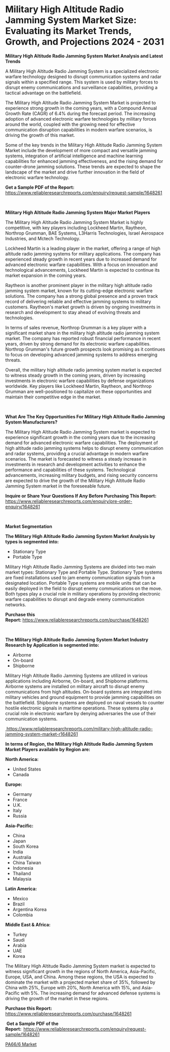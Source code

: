 <p><h1>Military High Altitude Radio Jamming System Market Size: Evaluating its Market Trends, Growth, and Projections 2024 - 2031</h1></p><p><strong>Military High Altitude Radio Jamming System Market Analysis and Latest Trends</strong></p>
<p><p>A Military High Altitude Radio Jamming System is a specialized electronic warfare technology designed to disrupt communication systems and radar signals within a specified range. This system is used by military forces to disrupt enemy communications and surveillance capabilities, providing a tactical advantage on the battlefield.</p><p>The Military High Altitude Radio Jamming System Market is projected to experience strong growth in the coming years, with a Compound Annual Growth Rate (CAGR) of 6.4% during the forecast period. The increasing adoption of advanced electronic warfare technologies by military forces around the world, coupled with the growing need for effective communication disruption capabilities in modern warfare scenarios, is driving the growth of this market.</p><p>Some of the key trends in the Military High Altitude Radio Jamming System Market include the development of more compact and versatile jamming systems, integration of artificial intelligence and machine learning capabilities for enhanced jamming effectiveness, and the rising demand for counter-drone jamming solutions. These trends are expected to shape the landscape of the market and drive further innovation in the field of electronic warfare technology.</p></p>
<p><strong>Get a Sample PDF of the Report:&nbsp;</strong> <a href="https://www.reliableresearchreports.com/enquiry/request-sample/1648261">https://www.reliableresearchreports.com/enquiry/request-sample/1648261</a></p>
<p>&nbsp;</p>
<p><strong>Military High Altitude Radio Jamming System Major Market Players</strong></p>
<p><p>The Military High Altitude Radio Jamming System Market is highly competitive, with key players including Lockheed Martin, Raytheon, Northrop Grumman, BAE Systems, L3Harris Technologies, Israel Aerospace Industries, and Mctech Technology.</p><p>Lockheed Martin is a leading player in the market, offering a range of high altitude radio jamming systems for military applications. The company has experienced steady growth in recent years due to increased demand for advanced electronic warfare capabilities. With a focus on innovation and technological advancements, Lockheed Martin is expected to continue its market expansion in the coming years.</p><p>Raytheon is another prominent player in the military high altitude radio jamming system market, known for its cutting-edge electronic warfare solutions. The company has a strong global presence and a proven track record of delivering reliable and effective jamming systems to military customers. Raytheon's market growth is driven by ongoing investments in research and development to stay ahead of evolving threats and technologies.</p><p>In terms of sales revenue, Northrop Grumman is a key player with a significant market share in the military high altitude radio jamming system market. The company has reported robust financial performance in recent years, driven by strong demand for its electronic warfare capabilities. Northrop Grumman's future growth prospects look promising as it continues to focus on developing advanced jamming systems to address emerging threats.</p><p>Overall, the military high altitude radio jamming system market is expected to witness steady growth in the coming years, driven by increasing investments in electronic warfare capabilities by defense organizations worldwide. Key players like Lockheed Martin, Raytheon, and Northrop Grumman are well-positioned to capitalize on these opportunities and maintain their competitive edge in the market.</p></p>
<p>&nbsp;</p>
<p><strong>What Are The Key Opportunities For Military High Altitude Radio Jamming System Manufacturers?</strong></p>
<p><p>The Military High Altitude Radio Jamming System market is expected to experience significant growth in the coming years due to the increasing demand for advanced electronic warfare capabilities. The deployment of high altitude radio jamming systems helps to disrupt enemy communication and radar systems, providing a crucial advantage in modern warfare scenarios. The market is forecasted to witness a steady increase in investments in research and development activities to enhance the performance and capabilities of these systems. Technological advancements, increasing military budgets, and rising security concerns are expected to drive the growth of the Military High Altitude Radio Jamming System market in the foreseeable future.</p></p>
<p><strong>Inquire or Share Your Questions If Any Before Purchasing This Report:</strong> <a href="https://www.reliableresearchreports.com/enquiry/pre-order-enquiry/1648261">https://www.reliableresearchreports.com/enquiry/pre-order-enquiry/1648261</a></p>
<p>&nbsp;</p>
<p><strong>Market Segmentation</strong></p>
<p><strong>The Military High Altitude Radio Jamming System Market Analysis by types is segmented into:</strong></p>
<p><ul><li>Stationary Type</li><li>Portable Type</li></ul></p>
<p><p>Military High Altitude Radio Jamming Systems are divided into two main market types: Stationary Type and Portable Type. Stationary Type systems are fixed installations used to jam enemy communication signals from a designated location. Portable Type systems are mobile units that can be easily deployed in the field to disrupt enemy communications on the move. Both types play a crucial role in military operations by providing electronic warfare capabilities to disrupt and degrade enemy communication networks.</p></p>
<p><strong>Purchase this Report:&nbsp;</strong><a href="https://www.reliableresearchreports.com/purchase/1648261">https://www.reliableresearchreports.com/purchase/1648261</a></p>
<p>&nbsp;</p>
<p><strong>The Military High Altitude Radio Jamming System Market Industry Research by Application is segmented into:</strong></p>
<p><ul><li>Airborne</li><li>On-board</li><li>Shipborne</li></ul></p>
<p><p>Military High Altitude Radio Jamming Systems are utilized in various applications including Airborne, On-board, and Shipborne platforms. Airborne systems are installed on military aircraft to disrupt enemy communications from high altitudes. On-board systems are integrated into military vehicles and ground equipment to provide jamming capabilities on the battlefield. Shipborne systems are deployed on naval vessels to counter hostile electronic signals in maritime operations. These systems play a crucial role in electronic warfare by denying adversaries the use of their communication systems.</p></p>
<p><a href="https://www.reliableresearchreports.com/military-high-altitude-radio-jamming-system-market-r1648261">&nbsp;https://www.reliableresearchreports.com/military-high-altitude-radio-jamming-system-market-r1648261</a></p>
<p><strong>In terms of Region, the Military High Altitude Radio Jamming System Market Players available by Region are:</strong></p>
<p>
    <p> <strong> North America: </strong>
        <ul>
            <li>United States</li>
            <li>Canada</li>
        </ul>
        </p> 
    <p> <strong> Europe: </strong>
        <ul>
            <li>Germany</li>
            <li>France</li>
            <li>U.K.</li>
            <li>Italy</li>
            <li>Russia</li>
        </ul>
        </p> 
    <p> <strong> Asia-Pacific: </strong>
        <ul>
            <li>China</li>
            <li>Japan</li>
            <li>South Korea</li>
            <li>India</li>
            <li>Australia</li>
            <li>China Taiwan</li>
            <li>Indonesia</li>
            <li>Thailand</li>
            <li>Malaysia</li>
        </ul>
        </p> 
    <p> <strong> Latin America: </strong>
        <ul>
            <li>Mexico</li>
            <li>Brazil</li>
            <li>Argentina Korea</li>
            <li>Colombia</li>
        </ul>
        </p> 
    <p> <strong> Middle East & Africa: </strong>
        <ul>
            <li>Turkey</li>
            <li>Saudi</li>
            <li>Arabia</li>
            <li>UAE</li>
            <li>Korea</li>
        </ul>
    </p>
    </p>
<p><p>The Military High Altitude Radio Jamming System market is expected to witness significant growth in the regions of North America, Asia-Pacific, Europe, USA, and China. Among these regions, the USA is expected to dominate the market with a projected market share of 35%, followed by China with 25%, Europe with 20%, North America with 15%, and Asia-Pacific with 5%. The increasing demand for advanced defense systems is driving the growth of the market in these regions.</p></p>
<p><strong>Purchase this Report: </strong><a href="https://www.reliableresearchreports.com/purchase/1648261">https://www.reliableresearchreports.com/purchase/1648261</a></p>
<p>&nbsp;<strong>Get a Sample PDF of the Report:&nbsp;&nbsp;</strong><a href="https://www.reliableresearchreports.com/enquiry/request-sample/1648261">https://www.reliableresearchreports.com/enquiry/request-sample/1648261</a></p>
<p><strong></strong></p>
<p><p><a href="https://view.publitas.com/reportprime-1/deep-dive-into-the-pa66-6-market-itstrends-market-segmentation-and-competitive-analysis/">PA66/6 Market</a></p></p>